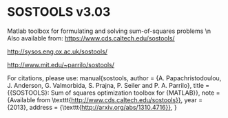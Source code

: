 # SOSTOOLS v3.03
 Matlab toolbox for formulating and solving sum-of-squares problems  \n
 Also available from:
 https://www.cds.caltech.edu/sostools/
 
 http://sysos.eng.ox.ac.uk/sostools/
 
 http://www.mit.edu/~parrilo/sostools/
 
 For citations, please use:
manual{sostools,
author = {A. Papachristodoulou, J. Anderson, G. Valmorbida, S. Prajna, P. Seiler and P. A. Parrilo},
title = {{SOSTOOLS}: Sum of squares optimization toolbox for {MATLAB}},
note = {Available from  \texttt{http://www.cds.caltech.edu/sostools}},
year = {2013},
address = {\texttt{http://arxiv.org/abs/1310.4716}},
}
